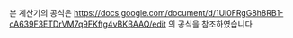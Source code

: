 본 계산기의 공식은 https://docs.google.com/document/d/1Ui0FRgG8h8RB1-cA639F3ETDrVM7q9FKftg4vBKBAAQ/edit 의 공식을 참조하였습니다